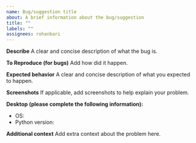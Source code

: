 ```yaml
---
name: Bug/suggestion title
about: A brief information about the bug/suggestion
title: ""
labels: ""
assignees: rohanbari
---
```


**Describe**
A clear and concise description of what the bug is.

**To Reproduce (for bugs)**
Add how did it happen.

**Expected behavior**
A clear and concise description of what you expected to happen.

**Screenshots**
If applicable, add screenshots to help explain your problem.

**Desktop (please complete the following information):**

-   OS:
-   Python version:

**Additional context**
Add extra context about the problem here.
